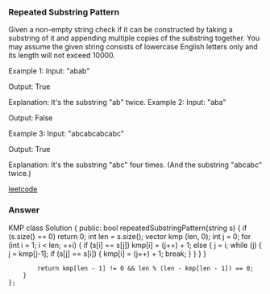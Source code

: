 ### Repeated Substring Pattern
Given a non-empty string check if it can be constructed by taking a substring of it and appending multiple copies of the substring together. You may assume the given string consists of lowercase English letters only and its length will not exceed 10000.

Example 1:
Input: "abab"

Output: True

Explanation: It's the substring "ab" twice.
Example 2:
Input: "aba"

Output: False

Example 3:
Input: "abcabcabcabc"

Output: True

Explanation: It's the substring "abc" four times. (And the substring "abcabc" twice.)

[leetcode](https://leetcode.com/problems/repeated-substring-pattern/description/)

### Answer
KMP
	class Solution {
	public:
	    bool repeatedSubstringPattern(string s) {
	        if (s.size() == 0) return 0;
	        int len = s.size();
	        vector<int> kmp (len, 0);
	        int j = 0;
	        for (int i = 1; i < len; ++i)
	        {
	            if (s[i] == s[j]) kmp[i] = (j++) + 1;
	            else
	            {
	                j = i;
	                while (j)
	                {
	                    j = kmp[j-1];
	                    if (s[j] == s[i]) 
	                    {
	                        kmp[i] = (j++) + 1;
	                        break;
	                    }
	                }
	            }
	        }
	        
	        return kmp[len - 1] != 0 && len % (len - kmp[len - 1]) == 0;
	    }
	};
